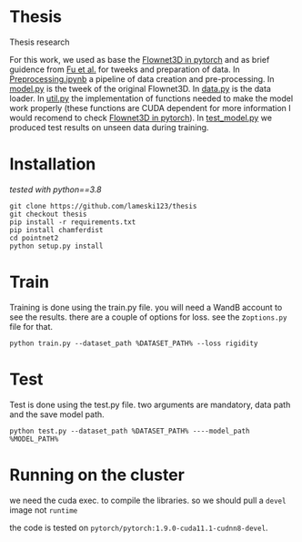 # Thesis
Thesis research

For this work, we used as base the [Flownet3D in pytorch](https://github.com/hyangwinter/flownet3d_pytorch) and as brief guidence from [Fu et al.](https://pubmed.ncbi.nlm.nih.gov/33129147/) for tweeks and preparation of data.
In [Preprocessing.ipynb](https://github.com/lameski123/prethesis/blob/main/Preprocessing.ipynb) a pipeline of data creation and pre-processing.
In [model.py](https://github.com/lameski123/prethesis/blob/main/model.py) is the tweek of the original Flownet3D. 
In [data.py](https://github.com/lameski123/prethesis/blob/main/data.py) is the data loader. 
In [util.py](https://github.com/lameski123/prethesis/blob/main/util.py) the implementation of functions needed to make the model work properly (these functions are CUDA dependent for more information I would recomend to check [Flownet3D in pytorch](https://github.com/hyangwinter/flownet3d_pytorch)).
In [test_model.py](https://github.com/lameski123/prethesis/blob/main/distError.py) we produced test results on unseen data during training.

# Installation

*tested with python==3.8*

```
git clone https://github.com/lameski123/thesis
git checkout thesis
pip install -r requirements.txt
pip install chamferdist
cd pointnet2
python setup.py install
```

# Train
Training is done using the train.py file. you will need a WandB account to see the results. there are a couple of 
options for loss. see the z`options.py` file for that. 

`python train.py --dataset_path %DATASET_PATH% --loss rigidity`

# Test

Test is done using the test.py file. two arguments are mandatory, data path and the save model path. 

`python test.py --dataset_path %DATASET_PATH% ----model_path %MODEL_PATH%`

# Running on the cluster

we need the cuda exec. to compile the libraries. so we should pull a `devel` image not `runtime`

the code is tested on `pytorch/pytorch:1.9.0-cuda11.1-cudnn8-devel`.


